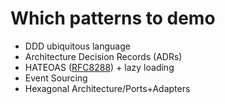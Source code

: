 # Which patterns to demo
- DDD ubiquitous language
- Architecture Decision Records (ADRs)
- HATEOAS ([RFC8288](https://www.rfc-editor.org/rfc/rfc8288)) + lazy loading
- Event Sourcing
- Hexagonal Architecture/Ports+Adapters